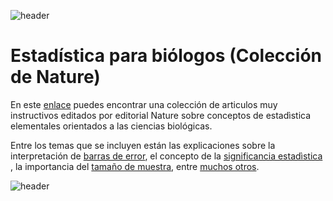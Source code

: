 
![header](/Tutoriales-IFC/assets/header.png)

















# Estadística para biólogos (Colección de Nature)

En este [enlace](https://www.nature.com/collections/qghhqm/pointsofsignificance) puedes encontrar una colección de articulos muy instructivos editados por editorial Nature sobre conceptos de estadìstica elementales orientados a las ciencias biológicas. 

Entre los temas que se incluyen están las explicaciones sobre la interpretación de [barras de error](http://www.nature.com/doifinder/10.1038/nmeth.2659), el concepto de la [significancia estadìstica](http://www.nature.com/doifinder/10.1038/nmeth.2698) , la importancia del [tamaño de muestra](http://www.nature.com/doifinder/10.1038/nmeth.2738), entre [muchos otros](https://www.nature.com/collections/qghhqm/pointsofsignificance). 

















![header](/Tutoriales-IFC/assets/header.png)

